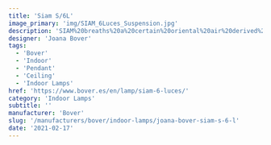 ```yaml
---
title: 'Siam S/6L'
image_primary: 'img/SIAM_6Luces_Suspension.jpg'
description: 'SIAM%20breaths%20a%20certain%20oriental%20air%20derived%20from%20the%20inverted%20shade.%20It%20takes%20its%20essence%20from%20MEI%20and%20offers%20a%20soft%20cascading%20light.%20These%20luminaires%20can%20be%20grouped%20in%20varying%20compositions%2C%20superposing%20shades%20partially%20one%20over%20the%20other%2C%20and%20creating%20a%20perfect%20mural%20for%20any%20space.'
designer: 'Joana Bover'
tags:
  - 'Bover'
  - 'Indoor'
  - 'Pendant'
  - 'Ceiling'
  - 'Indoor Lamps'
href: 'https://www.bover.es/en/lamp/siam-6-luces/'
category: 'Indoor Lamps'
subtitle: ''
manufacturer: 'Bover'
slug: '/manufacturers/bover/indoor-lamps/joana-bover-siam-s-6-l'
date: '2021-02-17'
---
```

